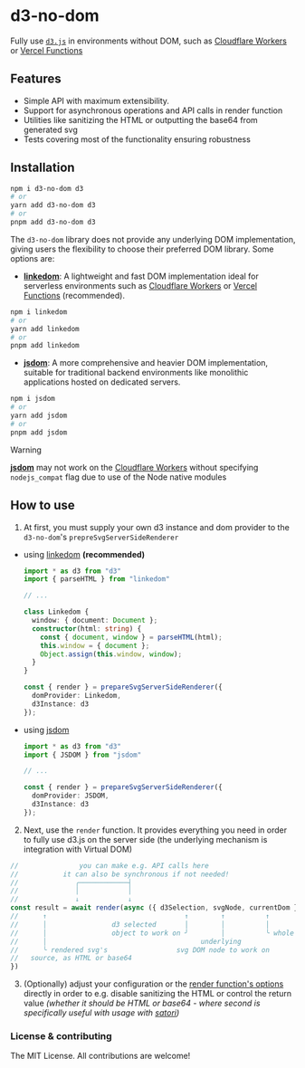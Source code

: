 # d3-no-dom

Fully use [`d3.js`][d3] in environments without DOM, such as [Cloudflare Workers][cfworkers] or [Vercel Functions][vercel-functions]

## Features

- Simple API with maximum extensibility. 
- Support for asynchronous operations and API calls in render function
- Utilities like sanitizing the HTML or outputting the base64 from generated svg
- Tests covering most of the functionality ensuring robustness

## Installation

```sh
npm i d3-no-dom d3 
# or
yarn add d3-no-dom d3 
# or
pnpm add d3-no-dom d3 
```

The `d3-no-dom` library does not provide any underlying DOM implementation, giving users the flexibility to choose their preferred DOM library. Some options are:

-  **[linkedom][linkedom]**: A lightweight and fast DOM implementation ideal for serverless environments such as [Cloudflare Workers][cfworkers] or [Vercel Functions][vercel-functions] (recommended).
  ```sh
  npm i linkedom 
  # or
  yarn add linkedom 
  # or
  pnpm add linkedom 
  ```
  
-  **[jsdom][jsdom]**: A more comprehensive and heavier DOM implementation, suitable for traditional backend environments like monolithic applications hosted on dedicated servers.
  ```sh
  npm i jsdom 
  # or
  yarn add jsdom 
  # or
  pnpm add jsdom 
  ```

> [!WARNING]  
> **[jsdom][jsdom]** may not work on the [Cloudflare Workers][cfworkers] without specifying `nodejs_compat` flag due to use of the Node native modules


## How to use

1. At first, you must supply your own d3 instance and dom provider to the `d3-no-dom`'s `prepreSvgServerSideRenderer`

  - using [linkedom][linkedom] **(recommended)**
    ```ts
    import * as d3 from "d3"
    import { parseHTML } from "linkedom"

    // ...

    class Linkedom {
      window: { document: Document };
      constructor(html: string) {
        const { document, window } = parseHTML(html);
        this.window = { document };
        Object.assign(this.window, window);
      }
    }

    const { render } = prepareSvgServerSideRenderer({
      domProvider: Linkedom,
      d3Instance: d3
    });
    ```

  - using [jsdom][jsdom]
    ```ts
    import * as d3 from "d3"
    import { JSDOM } from "jsdom"

    // ...

    const { render } = prepareSvgServerSideRenderer({
      domProvider: JSDOM,
      d3Instance: d3
    });
    ```

2. Next, use the `render` function. It provides everything you need in order to fully use d3.js on the server side (the underlying mechanism is integration with Virtual DOM)

  ```ts
  //               you can make e.g. API calls here   
  //           it can also be synchronous if not needed!
  //              ╭────────────┤
  //              │            │    
  //              ↓            ↓ 
  const result = await render(async ({ d3Selection, svgNode, currentDom }) => {
  //      ↑                                  ↑        ↑          ↑            
  //      │                d3 selected       │        │          │
  //      │                object to work on ╯        │          ╰ whole DOM  
  //      │                                      underlying
  //      ╰ rendered svg's                 svg DOM node to work on
  //   source, as HTML or base64   
  })
  ```

3. (Optionally) adjust your configuration or the [render function's options](
https://github.com/neg4n/d3-no-dom/blob/main/src/index.ts#L32-L39) directly in order to e.g. disable sanitizing
the HTML or control the return value _(whether it should be HTML or base64 - where second is specifically useful with usage with [satori][satori])_

### License & contributing

The MIT License. All contributions are welcome!

[linkedom]: https://github.com/WebReflection/linkedom
[vercel-functions]: https://vercel.com/docs/functions#vercel-functions
[cfworkers]: https://workers.cloudflare.com/
[jsdom]: https://github.com/jsdom/jsdom
[d3]: https://d3js.org/
[satori]: https://github.com/vercel/satori

